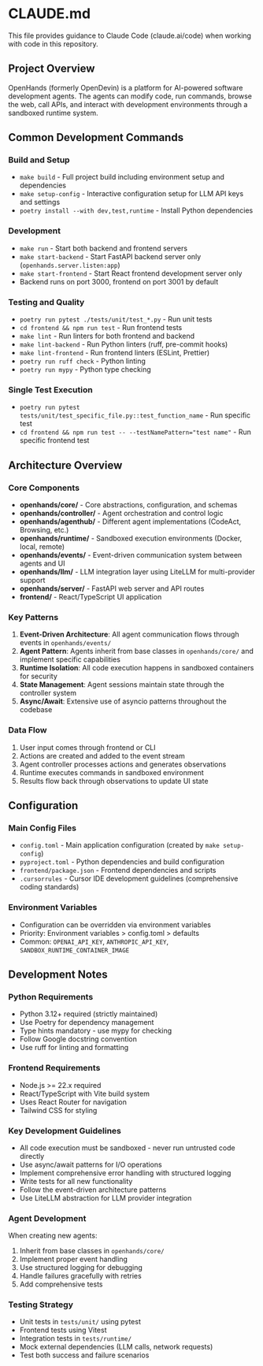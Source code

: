 # CLAUDE.md

This file provides guidance to Claude Code (claude.ai/code) when working with code in this repository.

## Project Overview

OpenHands (formerly OpenDevin) is a platform for AI-powered software development agents. The agents can modify code, run commands, browse the web, call APIs, and interact with development environments through a sandboxed runtime system.

## Common Development Commands

### Build and Setup
- `make build` - Full project build including environment setup and dependencies
- `make setup-config` - Interactive configuration setup for LLM API keys and settings
- `poetry install --with dev,test,runtime` - Install Python dependencies

### Development
- `make run` - Start both backend and frontend servers
- `make start-backend` - Start FastAPI backend server only (`openhands.server.listen:app`)
- `make start-frontend` - Start React frontend development server only
- Backend runs on port 3000, frontend on port 3001 by default

### Testing and Quality
- `poetry run pytest ./tests/unit/test_*.py` - Run unit tests
- `cd frontend && npm run test` - Run frontend tests
- `make lint` - Run linters for both frontend and backend
- `make lint-backend` - Run Python linters (ruff, pre-commit hooks)
- `make lint-frontend` - Run frontend linters (ESLint, Prettier)
- `poetry run ruff check` - Python linting
- `poetry run mypy` - Python type checking

### Single Test Execution
- `poetry run pytest tests/unit/test_specific_file.py::test_function_name` - Run specific test
- `cd frontend && npm run test -- --testNamePattern="test name"` - Run specific frontend test

## Architecture Overview

### Core Components
- **openhands/core/** - Core abstractions, configuration, and schemas
- **openhands/controller/** - Agent orchestration and control logic
- **openhands/agenthub/** - Different agent implementations (CodeAct, Browsing, etc.)
- **openhands/runtime/** - Sandboxed execution environments (Docker, local, remote)
- **openhands/events/** - Event-driven communication system between agents and UI
- **openhands/llm/** - LLM integration layer using LiteLLM for multi-provider support
- **openhands/server/** - FastAPI web server and API routes
- **frontend/** - React/TypeScript UI application

### Key Patterns
1. **Event-Driven Architecture**: All agent communication flows through events in `openhands/events/`
2. **Agent Pattern**: Agents inherit from base classes in `openhands/core/` and implement specific capabilities
3. **Runtime Isolation**: All code execution happens in sandboxed containers for security
4. **State Management**: Agent sessions maintain state through the controller system
5. **Async/Await**: Extensive use of asyncio patterns throughout the codebase

### Data Flow
1. User input comes through frontend or CLI
2. Actions are created and added to the event stream
3. Agent controller processes actions and generates observations
4. Runtime executes commands in sandboxed environment
5. Results flow back through observations to update UI state

## Configuration

### Main Config Files
- `config.toml` - Main application configuration (created by `make setup-config`)
- `pyproject.toml` - Python dependencies and build configuration
- `frontend/package.json` - Frontend dependencies and scripts
- `.cursorrules` - Cursor IDE development guidelines (comprehensive coding standards)

### Environment Variables
- Configuration can be overridden via environment variables
- Priority: Environment variables > config.toml > defaults
- Common: `OPENAI_API_KEY`, `ANTHROPIC_API_KEY`, `SANDBOX_RUNTIME_CONTAINER_IMAGE`

## Development Notes

### Python Requirements
- Python 3.12+ required (strictly maintained)
- Use Poetry for dependency management
- Type hints mandatory - use mypy for checking
- Follow Google docstring convention
- Use ruff for linting and formatting

### Frontend Requirements
- Node.js >= 22.x required
- React/TypeScript with Vite build system
- Uses React Router for navigation
- Tailwind CSS for styling

### Key Development Guidelines
- All code execution must be sandboxed - never run untrusted code directly
- Use async/await patterns for I/O operations
- Implement comprehensive error handling with structured logging
- Write tests for all new functionality
- Follow the event-driven architecture patterns
- Use LiteLLM abstraction for LLM provider integration

### Agent Development
When creating new agents:
1. Inherit from base classes in `openhands/core/`
2. Implement proper event handling
3. Use structured logging for debugging
4. Handle failures gracefully with retries
5. Add comprehensive tests

### Testing Strategy
- Unit tests in `tests/unit/` using pytest
- Frontend tests using Vitest
- Integration tests in `tests/runtime/`
- Mock external dependencies (LLM calls, network requests)
- Test both success and failure scenarios